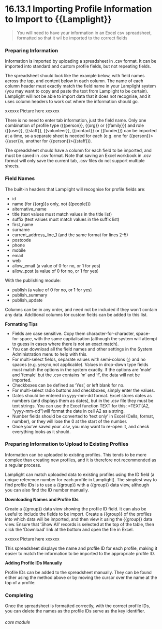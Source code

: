 # 16.13.1 Importing Profile Information to Import to {{Lamplight}}

> You will need to have your information in an Excel csv spreadsheet, formatted so that it wil be imported to the correct fields

### Preparing Information

Information is imported by uploading a spreadsheet in .csv format. It can be imported into standard and custom profile fields, but not repeating fields. 

The spreadsheet should look like the example below, with field names across the top, and content below in each column. The name of each column header must exactly match the field name in your Lamplight system (you may want to copy and paste the text from Lamplight to be certain). Lamplight will not be able to import data that it does not recognise, and it uses column headers to work out where the information should go. 

xxxxxx Picture here xxxxxx

There is no need to enter tab information, just the field name. Only one combination of profile type ({{person}}, {{org}} or {{family}}) and role ({{user}}, {{staff}}, {{volunteer}}, {{contact}} or {{funder}}) can be imported at a time, so a separate sheet is needed for each (e.g. one for {{person}}>{{user}}s, another for {{person}}>{{staff}}).

The spreadsheet should have a column for each field to be imported, and must be saved in .csv format. Note that saving an Excel workbook in .csv format will only save the current tab, .csv files do not support multiple sheets.


### Field Names

The built-in headers that Lamplight will recognise for profile fields are:
- id
- name (for {{org}}s only, not {{people}})
- alternative_name
- title (text values must match values in the title list)
- suffix (text values must match values in the suffix list)
- first_name
- surname
- current_address_line_1 (and the same format for lines 2-5)
- postcode
- phone
- mobile
- email
- web
- allow_email (a value of 0 for no, or 1 for yes)
- allow_post (a value of 0 for no, or 1 for yes)

With the publishing module:

- publish (a value of 0 for no, or 1 for yes)
- publish_summary
- publish_update


Columns can be in any order, and need not be included if they won’t contain any data. Additional columns for custom fields can be added to this list.

**Formatting Tips**

- Fields are case sensitive. Copy them character-for-character, space-for-space, with the same capitalisation (although the system will attempt to guess in cases where there is not an exact match).
- You can download all the field names and other settings in the System Administration menu to help with this.
- For multi-select fields, separate values with semi-colons (;) and no spaces (e.g. yes;no;not applicable). Values in drop-down type fields must match the options in the system exactly. If the options are ‘male’ and ‘female’ but the .csv contains ‘m’ and ‘f’, the data will not be imported.
- Checkboxes can be defined as ‘Yes’, or left blank for no.
- For multi-select radio buttons and checkboxes, simply enter the values.
- Dates should be entered in yyyy-mm-dd format. Excel stores dates as numbers (and displays them as dates), but in the .csv file they must be text strings. You can use the Excel function TEXT for this: =TEXT(A2, "yyyy-mm-dd")will format the date in cell A2 as a string.
- Number fields should be converted to ‘text only’ in Excel (Cells, format, number), or they will lose the 0 at the start of the number.
- Once you’ve saved your .csv, you may want to re-open it, and check everything looks as it should. 


### Preparing Information to Upload to Existing Profiles

Information can be uploaded to existing profiles. This tends to be more complex than creating new profiles, and it is therefore not recommended as a regular process.

Lamplight can match uploaded data to existing profiles using the ID field (a unique reference number for each profile in Lamplight). The simplest way to find profile IDs is to use a {{group}} with a {{group}} data view, although you can also find the ID number manually.

**Downloading Names and Profile IDs**

Create a {{group}} data view showing the profile ID field. It can also be useful to include the fields to be import. Create a {{group}} of the profiles into which data will be imported, and then view it using the {{group}} data view. Ensure that ‘Show All’ records is selected at the top of the table, then click the ‘Download’ link at the bottom and open the file in Excel.

xxxxxx Picture here xxxxxx
 
This spreadsheet displays the name and profile ID for each profile, making it easier to match the information to be imported to the appropriate profile ID.

**Adding Profile IDs Manually**

Profile IDs can be added to the spreadsheet manually. They can be found either using the method above or by moving the cursor over the name at the top of a profile.


### Completing

Once the spreadsheet is formatted correctly, with the correct profile IDs, you can delete the names as the profile IDs serve as the key identifier. 


###### core module
